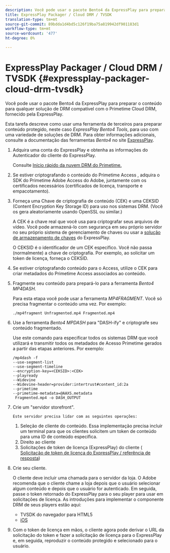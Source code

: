 ```yaml
---
description: Você pode usar o pacote Bento4 da ExpressPlay para preparar o conteúdo para qualquer solução de DRM compatível com o Primetime Cloud DRM, fornecido pela ExpressPlay.
title: ExpressPlay Packager / Cloud DRM / TVSDK
translation-type: tm+mt
source-git-commit: 89bdda1d4bd5c126f19ba75a819942df901183d1
workflow-type: tm+mt
source-wordcount: '477'
ht-degree: 0%

---
```



# ExpressPlay Packager / Cloud DRM / TVSDK {#expressplay-packager-cloud-drm-tvsdk}

Você pode usar o pacote Bento4 da ExpressPlay para preparar o conteúdo para qualquer solução de DRM compatível com o Primetime Cloud DRM, fornecido pela ExpressPlay.

Esta tarefa descreve como usar uma ferramenta de terceiros para preparar conteúdo protegido, neste caso *ExpressPlay Bento4 Tools*, para uso com uma variedade de soluções de DRM. Para obter informações adicionais, consulte a documentação das ferramentas *Bento4* no site [ExpressPlay](https://www.expressplay.com/developer/).
1. Adquira uma conta do ExpressPlay e obtenha as informações do Autenticador do cliente do ExpressPlay.

   Consulte [Início rápido da nuvem DRM do Primetime.](../../quick-start/quick-overview.md)
1. Se estiver criptografando o conteúdo do Primetime Access , adquira o SDK do Primetime Adobe Access do Adobe, juntamente com os certificados necessários (certificados de licença, transporte e empacotamento).
1. Forneça uma Chave de criptografia de conteúdo (CEK) e uma CEKSID (Content Encryption Key Storage ID) para uso nos sistemas DRM. (Você os gera aleatoriamente usando OpenSSL ou similar.)

   A CEK é a chave real que você usa para criptografar seus arquivos de vídeo. Você pode armazená-lo com segurança em seu próprio servidor no seu próprio sistema de gerenciamento de chaves ou usar a [solução de armazenamento de chaves](https://www.expressplay.com/developer/key-storage/) do ExpressPlay.

   O CEKSID é o identificador de um CEK específico. Você não passa (normalmente) a chave de criptografia. Por exemplo, ao solicitar um token de licença, forneça o CEKSID.

1. Se estiver criptografando conteúdo para o Access, utilize o CEK para criar metadados do Primetime Access associados ao conteúdo.

1. Fragmente seu conteúdo para prepará-lo para a ferramenta *Bento4 MP4DASH*.

   Para esta etapa você pode usar a ferramenta *MP4FRAGMENT*. Você só precisa fragmentar o conteúdo uma vez. Por exemplo:

   ```
   ./mp4fragment Unfragmented.mp4 Fragmented.mp4
   ```

1. Use a ferramenta *Bento4 MPDASH* para &quot;DASH-ify&quot; e criptografe seu conteúdo fragmentado.

   Use este comando para especificar todos os sistemas DRM que você utilizará e transmitir todos os metadados de Acesso Primetime gerados a partir das etapas anteriores. Por exemplo:

   ```
   /mp4dash -f  
   --use-segment-list  
   --use-segment-timeline  
   --encryption-key=<CEKSID>:<CEK>  
   --playready  
   --Widevine  
   --Widevine-header=provider:intertrust#content_id:2a  
   --primetime  
   --primetime-metadata=@AAXS.metadata 
    Fragmented.mp4 -o DASH_OUTPUT
   ```

1. Crie um &quot;servidor storefront&quot;.

       Este servidor precisa lidar com as seguintes operações:
   
   1. Seleção de cliente do conteúdo. Essa implementação precisa incluir um terminal para que os clientes solicitem um token de conteúdo para uma ID de conteúdo específica.
   1. Direito ao cliente
   1. Solicitações de token de licença (ExpressPlay) do cliente ( [Solicitação de token de licença do ExpressPlay / referência de resposta](../../license-token-req-resp-ref/license-req-resp-overview.md))

1. Crie seu cliente.

   O cliente deve incluir uma chamada para o servidor da loja. O Adobe recomenda que o cliente chame a loja depois que o usuário selecionar algum conteúdo e depois que o usuário for autenticado. Em seguida, passe o token retornado do ExpressPlay para o seu player para usar em solicitações de licença. As introduções para implementar o componente DRM de seus players estão aqui:

   * TVSDK do navegador para HTML5
   * [iOS](../../../../programming/tvsdk-3x-ios-prog/ios-3x-drm-content-security/ios-3x-apple-fairplay-tvsdk.md)

1. Com o token de licença em mãos, o cliente agora pode derivar o URL da solicitação do token e fazer a solicitação de licença para o ExpressPlay e, em seguida, reproduzir o conteúdo protegido e selecionado para o usuário.
